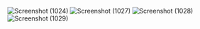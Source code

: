 ![Screenshot (1024)](https://github.com/user-attachments/assets/7a7eb2d0-a2fe-40b1-ab40-e27d5f768df5)
![Screenshot (1027)](https://github.com/user-attachments/assets/7852a463-f114-46cc-b781-e468fa95ae7c)
![Screenshot (1028)](https://github.com/user-attachments/assets/fb4d5c75-c0dc-48c2-bad8-97db2bbf6fd5)
![Screenshot (1029)](https://github.com/user-attachments/assets/d80a619f-173e-42d7-8e83-e5381858cf8d)
